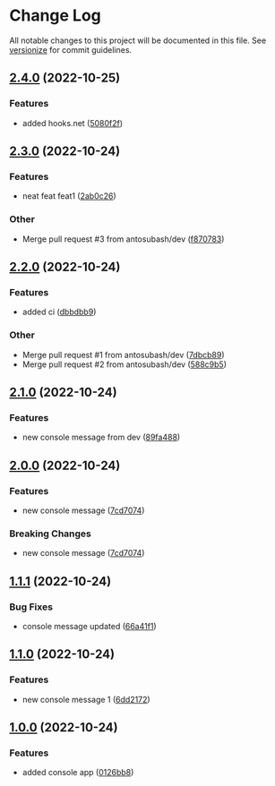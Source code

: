 # Change Log

All notable changes to this project will be documented in this file. See [versionize](https://github.com/versionize/versionize) for commit guidelines.

<a name="2.4.0"></a>
## [2.4.0](https://www.github.com/antosubash/version-me/releases/tag/v2.4.0) (2022-10-25)

### Features

* added hooks.net ([5080f2f](https://www.github.com/antosubash/version-me/commit/5080f2fc3980de08ba2ce6e71a612fc788332985))

<a name="2.3.0"></a>
## [2.3.0](https://www.github.com/antosubash/version-me/releases/tag/v2.3.0) (2022-10-24)

### Features

* neat feat feat1 ([2ab0c26](https://www.github.com/antosubash/version-me/commit/2ab0c2675a922e27ee24d29e6c224bc27c435cb0))

### Other

* Merge pull request #3 from antosubash/dev ([f870783](https://www.github.com/antosubash/version-me/commit/f8707832bcd3e2b069d4e8ff599b5bff8a8216c6))

<a name="2.2.0"></a>
## [2.2.0](https://www.github.com/antosubash/version-me/releases/tag/v2.2.0) (2022-10-24)

### Features

* added ci ([dbbdbb9](https://www.github.com/antosubash/version-me/commit/dbbdbb9203bff1dff8e9a28c2bd07a0623df3776))

### Other

* Merge pull request #1 from antosubash/dev ([7dbcb89](https://www.github.com/antosubash/version-me/commit/7dbcb89d4ab19e87d8cc90e59ef08abf090733ba))
* Merge pull request #2 from antosubash/dev ([588c9b5](https://www.github.com/antosubash/version-me/commit/588c9b52323821c751da547beb38873e1dc8f93e))

<a name="2.1.0"></a>
## [2.1.0](https://www.github.com/antosubash/version-me/releases/tag/v2.1.0) (2022-10-24)

### Features

* new console message from dev ([89fa488](https://www.github.com/antosubash/version-me/commit/89fa488595d67b6b67a1c3f606421dc8bbd6372d))

<a name="2.0.0"></a>
## [2.0.0](https://www.github.com/antosubash/version-me/releases/tag/v2.0.0) (2022-10-24)

### Features

* new console message ([7cd7074](https://www.github.com/antosubash/version-me/commit/7cd70740a3ee81daef907b9459010410ddab6dad))

### Breaking Changes

* new console message ([7cd7074](https://www.github.com/antosubash/version-me/commit/7cd70740a3ee81daef907b9459010410ddab6dad))

<a name="1.1.1"></a>
## [1.1.1](https://www.github.com/antosubash/version-me/releases/tag/v1.1.1) (2022-10-24)

### Bug Fixes

* console message updated ([66a41f1](https://www.github.com/antosubash/version-me/commit/66a41f11078ce45006a991f970306dcfd13b3ffd))

<a name="1.1.0"></a>
## [1.1.0](https://www.github.com/antosubash/version-me/releases/tag/v1.1.0) (2022-10-24)

### Features

* new console message 1 ([6dd2172](https://www.github.com/antosubash/version-me/commit/6dd21728dac1a8a92c02f3bd92d853575d127f1a))

<a name="1.0.0"></a>
## [1.0.0](https://www.github.com/antosubash/version-me/releases/tag/v1.0.0) (2022-10-24)

### Features

* added console app ([0126bb8](https://www.github.com/antosubash/version-me/commit/0126bb8da74efc5b2398b8adc517cf170dfd3341))

